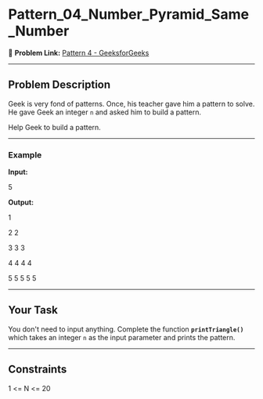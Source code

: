 # Pattern_04_Number_Pyramid_Same_Number

🔗 **Problem Link:** [Pattern 4 - GeeksforGeeks](https://www.geeksforgeeks.org/problems/number-pattern/1)

---

## Problem Description

Geek is very fond of patterns. Once, his teacher gave him a pattern to solve.  
He gave Geek an integer `n` and asked him to build a pattern.

Help Geek to build a pattern.

---

### Example

**Input:**

5

**Output:**

1

2 2

3 3 3

4 4 4 4

5 5 5 5 5


---

## Your Task

You don't need to input anything. Complete the function **`printTriangle()`** which takes an integer `n` as the input parameter and prints the pattern.

---

## Constraints
1 <= N <= 20
